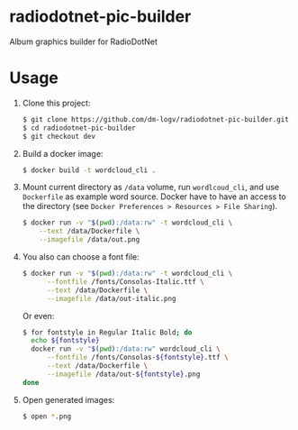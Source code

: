 # radiodotnet-pic-builder

Album graphics builder for RadioDotNet


# Usage

1. Clone this project: 

    ```sh
    $ git clone https://github.com/dm-logv/radiodotnet-pic-builder.git 
    $ cd radiodotnet-pic-builder
    $ git checkout dev
    ```

1. Build a docker image:
    
    ```sh
    $ docker build -t wordcloud_cli .
    ```

1. Mount current directory as `/data` volume, run `wordlcoud_cli`, and use `Dockerfile` as example word source.
   Docker have to have an access to the directory (see `Docker Preferences > Resources > File Sharing`).

    ```sh
    $ docker run -v "$(pwd):/data:rw" -t wordcloud_cli \
        --text /data/Dockerfile \
        --imagefile /data/out.png
    ```

1. You also can choose a font file:

    ```sh
    $ docker run -v "$(pwd):/data:rw" -t wordcloud_cli \
          --fontfile /fonts/Consolas-Italic.ttf \
          --text /data/Dockerfile \
          --imagefile /data/out-italic.png
    ```
  
    Or even:
  
    ```sh
    $ for fontstyle in Regular Italic Bold; do 
      echo ${fontstyle}
      docker run -v "$(pwd):/data:rw" wordcloud_cli \
          --fontfile /fonts/Consolas-${fontstyle}.ttf \
          --text /data/Dockerfile \
          --imagefile /data/out-${fontstyle}.png
    done
    ```

1. Open generated images:

    ```sh
    $ open *.png
    ```
